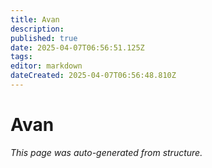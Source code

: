 ```yaml
---
title: Avan
description: 
published: true
date: 2025-04-07T06:56:51.125Z
tags: 
editor: markdown
dateCreated: 2025-04-07T06:56:48.810Z
---
```


# Avan

*This page was auto-generated from structure.*